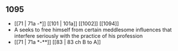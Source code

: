 ## 1095
- [[71 | 71a -*]] [[101 | 101a]] [[1002]] [[1094]] 
- A seeks to free himself from certain meddlesome influences that interfere seriously with the practice of his profession
- [[71 | 71a *-**]] [[83 | 83 ch B to A]] 

